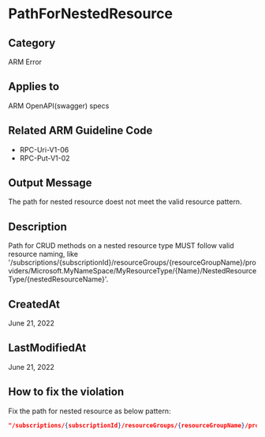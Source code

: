 # PathForNestedResource

## Category

ARM Error

## Applies to

ARM OpenAPI(swagger) specs

## Related ARM Guideline Code

- RPC-Uri-V1-06
- RPC-Put-V1-02

## Output Message

The path for nested resource doest not meet the valid resource pattern.

## Description

Path for CRUD methods on a nested resource type MUST follow valid resource naming, like '/subscriptions/{subscriptionId}/resourceGroups/{resourceGroupName}/providers/Microsoft.MyNameSpace/MyResourceType/{Name}/NestedResourceType/{nestedResourceName}'.

## CreatedAt

June 21, 2022

## LastModifiedAt

June 21, 2022

## How to fix the violation

Fix the path for nested resource as below pattern:

```json
"/subscriptions/{subscriptionId}/resourceGroups/{resourceGroupName}/providers/Microsoft.MyNameSpace/MyResourceType/{ResourceName}/NestedResourceType/{nestedResourceName}": {
```
